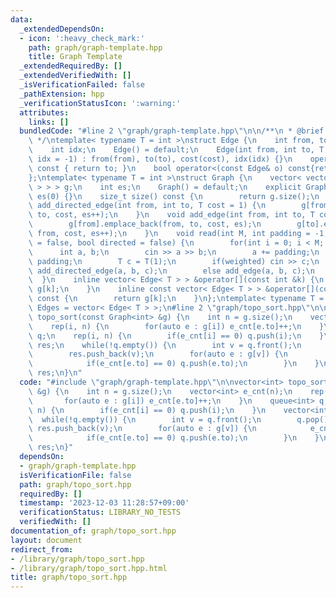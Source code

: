 ```yaml
---
data:
  _extendedDependsOn:
  - icon: ':heavy_check_mark:'
    path: graph/graph-template.hpp
    title: Graph Template
  _extendedRequiredBy: []
  _extendedVerifiedWith: []
  _isVerificationFailed: false
  _pathExtension: hpp
  _verificationStatusIcon: ':warning:'
  attributes:
    links: []
  bundledCode: "#line 2 \"graph/graph-template.hpp\"\n\n/**\n * @brief Graph Template\n\
    \ */\ntemplate< typename T = int >\nstruct Edge {\n    int from, to;\n    T cost;\n\
    \    int idx;\n    Edge() = default;\n    Edge(int from, int to, T cost = 1, int\
    \ idx = -1) : from(from), to(to), cost(cost), idx(idx) {}\n    operator int()\
    \ const { return to; }\n    bool operator<(const Edge& o) const{return cost<o.cost;}\n\
    };\ntemplate< typename T = int >\nstruct Graph {\n    vector< vector< Edge< T\
    \ > > > g;\n    int es;\n    Graph() = default;\n    explicit Graph(int n) : g(n),\
    \ es(0) {}\n    size_t size() const {\n        return g.size();\n    }\n    void\
    \ add_directed_edge(int from, int to, T cost = 1) {\n        g[from].emplace_back(from,\
    \ to, cost, es++);\n    }\n    void add_edge(int from, int to, T cost = 1) {\n\
    \        g[from].emplace_back(from, to, cost, es);\n        g[to].emplace_back(to,\
    \ from, cost, es++);\n    }\n    void read(int M, int padding = -1, bool weighted\
    \ = false, bool directed = false) {\n        for(int i = 0; i < M; i++) {\n  \
    \      int a, b;\n        cin >> a >> b;\n        a += padding;\n        b +=\
    \ padding;\n        T c = T(1);\n        if(weighted) cin >> c;\n        if(directed)\
    \ add_directed_edge(a, b, c);\n        else add_edge(a, b, c);\n        }\n  \
    \  }\n    inline vector< Edge< T > > &operator[](const int &k) {\n        return\
    \ g[k];\n    }\n    inline const vector< Edge< T > > &operator[](const int &k)\
    \ const {\n        return g[k];\n    }\n};\ntemplate< typename T = int >\nusing\
    \ Edges = vector< Edge< T > >;\n#line 2 \"graph/topo_sort.hpp\"\n\nvector<int>\
    \ topo_sort(const Graph<int> &g) {\n    int n = g.size();\n    vector<int> e_cnt(n);\n\
    \    rep(i, n) {\n        for(auto e : g[i]) e_cnt[e.to]++;\n    }\n    queue<int>\
    \ q;\n    rep(i, n) {\n        if(e_cnt[i] == 0) q.push(i);\n    }\n    vector<int>\
    \ res;\n    while(!q.empty()) {\n        int v = q.front();\n        q.pop();\n\
    \        res.push_back(v);\n        for(auto e : g[v]) {\n            e_cnt[e.to]--;\n\
    \            if(e_cnt[e.to] == 0) q.push(e.to);\n        }\n    }\n    return\
    \ res;\n}\n"
  code: "#include \"graph/graph-template.hpp\"\n\nvector<int> topo_sort(const Graph<int>\
    \ &g) {\n    int n = g.size();\n    vector<int> e_cnt(n);\n    rep(i, n) {\n \
    \       for(auto e : g[i]) e_cnt[e.to]++;\n    }\n    queue<int> q;\n    rep(i,\
    \ n) {\n        if(e_cnt[i] == 0) q.push(i);\n    }\n    vector<int> res;\n  \
    \  while(!q.empty()) {\n        int v = q.front();\n        q.pop();\n       \
    \ res.push_back(v);\n        for(auto e : g[v]) {\n            e_cnt[e.to]--;\n\
    \            if(e_cnt[e.to] == 0) q.push(e.to);\n        }\n    }\n    return\
    \ res;\n}"
  dependsOn:
  - graph/graph-template.hpp
  isVerificationFile: false
  path: graph/topo_sort.hpp
  requiredBy: []
  timestamp: '2023-12-03 11:28:57+09:00'
  verificationStatus: LIBRARY_NO_TESTS
  verifiedWith: []
documentation_of: graph/topo_sort.hpp
layout: document
redirect_from:
- /library/graph/topo_sort.hpp
- /library/graph/topo_sort.hpp.html
title: graph/topo_sort.hpp
---
```

